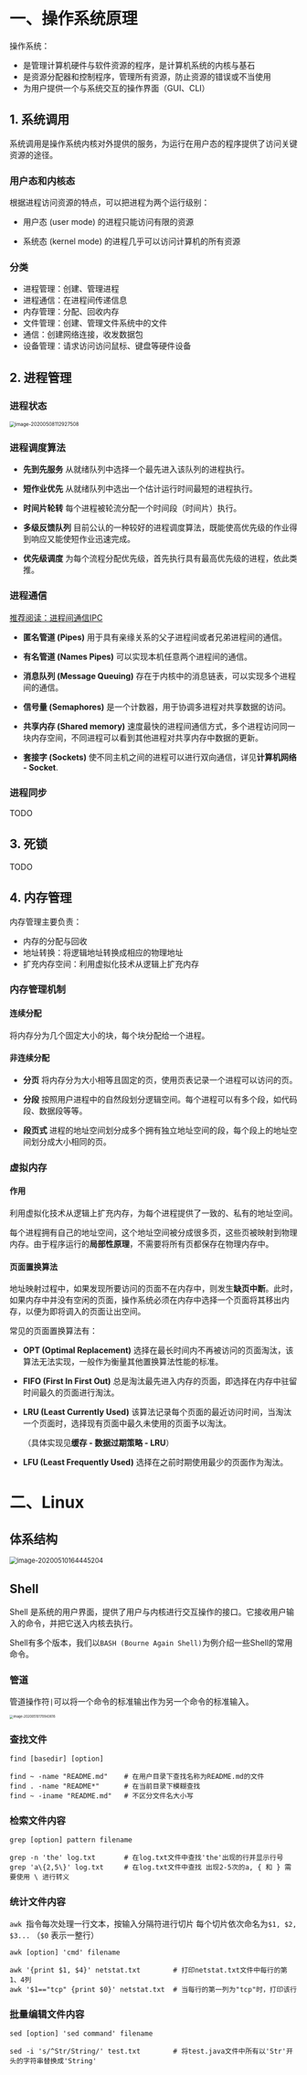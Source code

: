 # 一、操作系统原理

操作系统：
- 是管理计算机硬件与软件资源的程序，是计算机系统的内核与基石
- 是资源分配器和控制程序，管理所有资源，防止资源的错误或不当使用
- 为用户提供一个与系统交互的操作界面（GUI、CLI）

## 1. 系统调用

系统调用是操作系统内核对外提供的服务，为运行在用户态的程序提供了访问关键资源的途径。

### 用户态和内核态

根据进程访问资源的特点，可以把进程为两个运行级别：

- 用户态 (user mode) 的进程只能访问有限的资源

- 系统态 (kernel mode) 的进程几乎可以访问计算机的所有资源

### 分类

- 进程管理：创建、管理进程
- 进程通信：在进程间传递信息
- 内存管理：分配、回收内存
- 文件管理：创建、管理文件系统中的文件
- 通信：创建网络连接，收发数据包
- 设备管理：请求访问访问鼠标、键盘等硬件设备

## 2. 进程管理

### 进程状态

<img src=".\images\V2QjlgP2UvgwD7eW.png" alt="image-20200508112927508" style="zoom: 60%;" />

### 进程调度算法

- **先到先服务**
从就绪队列中选择一个最先进入该队列的进程执行。

- **短作业优先**
从就绪队列中选出一个估计运行时间最短的进程执行。

- **时间片轮转**
每个进程被轮流分配一个时间段（时间片）执行。

- **多级反馈队列**
目前公认的一种较好的进程调度算法，既能使高优先级的作业得到响应又能使短作业迅速完成。

- **优先级调度**
为每个流程分配优先级，首先执行具有最高优先级的进程，依此类推。

### 进程通信

[推荐阅读：进程间通信IPC](https://www.jianshu.com/p/c1015f5ffa74)

- **匿名管道 (Pipes)** 
用于具有亲缘关系的父子进程间或者兄弟进程间的通信。

- **有名管道 (Names Pipes)** 
可以实现本机任意两个进程间的通信。

- **消息队列 (Message Queuing)** 
存在于内核中的消息链表，可以实现多个进程间的通信。

- **信号量 (Semaphores)** 
是一个计数器，用于协调多进程对共享数据的访问。

- **共享内存 (Shared memory)**
速度最快的进程间通信方式，多个进程访问同一块内存空间，不同进程可以看到其他进程对共享内存中数据的更新。

- **套接字 (Sockets)** 
使不同主机之间的进程可以进行双向通信，详见**计算机网络 - Socket**.

### 进程同步

TODO

## 3. 死锁

TODO

## 4. 内存管理

内存管理主要负责：
- 内存的分配与回收
- 地址转换：将逻辑地址转换成相应的物理地址
- 扩充内存空间：利用虚拟化技术从逻辑上扩充内存

### 内存管理机制

####  连续分配
将内存分为几个固定大小的块，每个块分配给一个进程。

#### 非连续分配
- **分页**
将内存分为大小相等且固定的页，使用页表记录一个进程可以访问的页。

- **分段**
按照用户进程中的自然段划分逻辑空间。每个进程可以有多个段，如代码段、数据段等等。

- **段页式**
进程的地址空间划分成多个拥有独立地址空间的段，每个段上的地址空间划分成大小相同的页。

### 虚拟内存

#### 作用

利用虚拟化技术从逻辑上扩充内存，为每个进程提供了一致的、私有的地址空间。

每个进程拥有自己的地址空间，这个地址空间被分成很多页，这些页被映射到物理内存。由于程序运行的**局部性原理**，不需要将所有页都保存在物理内存中。

#### 页面置换算法

地址映射过程中，如果发现所要访问的页面不在内存中，则发生**缺页中断**。此时，如果内存中并没有空闲的页面，操作系统必须在内存中选择一个页面将其移出内存，以便为即将调入的页面让出空间。

常见的页面置换算法有：

- **OPT (Optimal Replacement)** 
选择在最长时间内不再被访问的页面淘汰，该算法无法实现，一般作为衡量其他置换算法性能的标准。

- **FIFO (First In First Out)** 
总是淘汰最先进入内存的页面，即选择在内存中驻留时间最久的页面进行淘汰。

- **LRU (Least Currently Used)** 
  该算法记录每个页面的最近访问时间，当淘汰一个页面时，选择现有页面中最久未使用的页面予以淘汰。

  （具体实现见**缓存 - 数据过期策略 - LRU**）

- **LFU (Least Frequently Used)** 
选择在之前时期使用最少的页面作为淘汰。

# 二、Linux

## 体系结构

<img src=".\images\5eNUBvfe0y6kYHnc.png" alt="image-20200510164445204" style="zoom: 80%;" />

## Shell

Shell 是系统的用户界面，提供了用户与内核进行交互操作的接口。它接收用户输入的命令，并把它送入内核去执行。

Shell有多个版本，我们以`BASH (Bourne Again Shell)`为例介绍一些Shell的常用命令。

### 管道

管道操作符`|`可以将一个命令的标准输出作为另一个命令的标准输入。

<img src="E:\Files\Notes\images\hDSRE6KAHew7R3zP.png" alt="image-20200510170943616" style="zoom: 40%;" />

### 查找文件

```shell
find [basedir] [option]
```

```shell
find ~ -name "README.md"    # 在用户目录下查找名称为README.md的文件
find . -name "README*"		# 在当前目录下模糊查找
find ~ -iname "README.md"	# 不区分文件名大小写
```

### 检索文件内容

```shell
grep [option] pattern filename
```

```shell
grep -n 'the' log.txt		# 在log.txt文件中查找'the'出现的行并显示行号
grep 'a\{2,5\}' log.txt		# 在log.txt文件中查找 出现2-5次的a, { 和 } 需要使用 \ 进行转义
```

### 统计文件内容

`awk `指令每次处理一行文本，按输入分隔符进行切片
每个切片依次命名为`$1, $2, $3...` （`$0` 表示一整行）

```shell
awk [option] 'cmd' filename
```

```shell
awk '{print $1, $4}' netstat.txt		# 打印netstat.txt文件中每行的第1、4列
awk '$1=="tcp" {print $0}' netstat.txt	# 当每行的第一列为"tcp"时，打印该行
```

### 批量编辑文件内容

```shell
sed [option] 'sed command' filename
```

```shell
sed -i 's/^Str/String/' test.txt		# 将test.java文件中所有以'Str'开头的字符串替换成'String'
```

